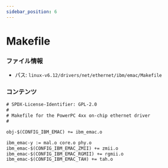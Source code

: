 ```yaml
---
sidebar_position: 6
---
```

# Makefile

### ファイル情報

- パス: `linux-v6.12/drivers/net/ethernet/ibm/emac/Makefile`

### コンテンツ

```txt
# SPDX-License-Identifier: GPL-2.0
#
# Makefile for the PowerPC 4xx on-chip ethernet driver
#

obj-$(CONFIG_IBM_EMAC) += ibm_emac.o

ibm_emac-y := mal.o core.o phy.o
ibm_emac-$(CONFIG_IBM_EMAC_ZMII) += zmii.o
ibm_emac-$(CONFIG_IBM_EMAC_RGMII) += rgmii.o
ibm_emac-$(CONFIG_IBM_EMAC_TAH) += tah.o

```
